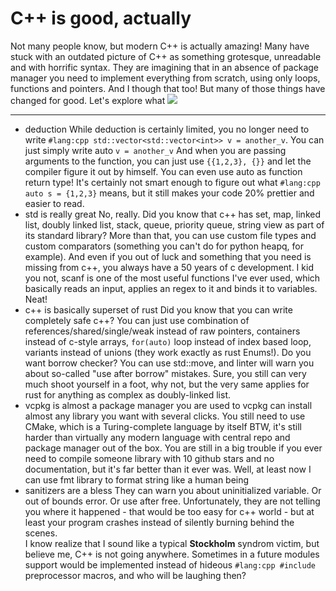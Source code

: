 # C++ is good, actually
Not many people know, but modern C++ is actually amazing!
Many have stuck with an outdated picture of C++ as something grotesque, unreadable and with horrific syntax. 
They are imagining that in an absence of package manager you need to implement everything from scratch, using only loops, functions and pointers.
And I though that too! But many of those things have changed for good. Let's explore what
![](https://www.incredibuild.com/wp-content/uploads/2021/10/The_evolution_of_C_updated_800x533.jpg)

-----------
- deduction
	While deduction is certainly limited, you no longer need to write `#lang:cpp std::vector<std::vector<int>> v = another_v`. You can just simply write auto `v = another_v` And when you are passing arguments to the function, you can just use `{{1,2,3}, {}}` and let the compiler figure it out by himself. You can even use auto as function return type! It's certainly not smart enough to figure out what `#lang:cpp auto s = {1,2,3}` means, but it still makes your code 20% prettier and easier to read. 
- std is really great
	No, really. Did you know that c++ has set, map, linked list, doubly linked list, stack, queue, priority queue, string view as part of its standard library? More than that, you can use custom file types and custom comparators (something you can't do for python heapq, for example). And even if you out of luck and something that you need is missing from c++, you always have a 50 years of c development. I kid you not, scanf is one of the most useful functions I've ever used, which basically reads an input, applies an regex to it and binds it to variables. Neat!
- c++ is basically superset of rust
	Did you know that you can write completely safe c++? You can just use combination of references/shared/single/weak instead of raw pointers, containers instead of c-style arrays, `for(auto)` loop instead of index based loop, variants instead of unions (they work exactly as rust Enums!). Do you want borrow checker? You can use std::move, and linter will warn you about so-called "use after borrow" mistakes. Sure, you still can very much shoot yourself in a foot, why not, but the very same applies for rust for anything as complex as doubly-linked list.  
- vcpkg is almost a package manager you are used to
  vcpkg can install almost any library you want with several clicks. You still need to use CMake, which is a Turing-complete language by itself BTW, it's still harder than virtually any modern language with central repo and package manager out of the box. You are still in a big trouble if you ever need to compile someone library with 10 github stars and no documentation, but it's far better than it ever was. Well, at least now I can use fmt library to format string like a human being
- sanitizers are a bless
  They can warn you about uninitialized variable. Or out of bounds error. Or use after free. Unfortunately, they are not telling you where it happened - that would be too easy for c++ world - but at least your program crashes instead of silently burning behind the scenes.  
I know realize that I sound like a typical **Stockholm** syndrom victim, but believe me, C++ is not going anywhere. Sometimes in a future modules support would be implemented instead of hideous `#lang:cpp #include` preprocessor macros, and who will be laughing then?  
